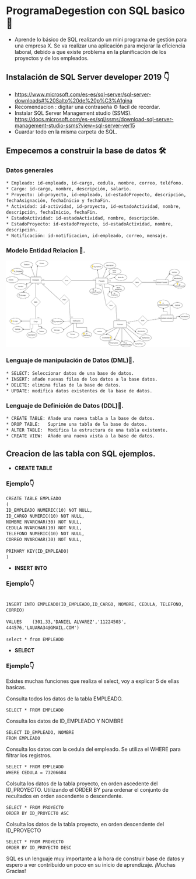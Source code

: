 # ProgramaDegestion con SQL basico 📢

-  Aprende lo básico de SQL realizando un mini programa de gestión para una empresa X. 
Se va realizar una aplicación para mejorar la eficiencia laboral, debido a que existe problema en la planificación de los proyectos y de los empleados.

## Instalación  de SQL Server developer 2019 👇 

- https://www.microsoft.com/es-es/sql-server/sql-server-downloads#%20Salto%20de%20p%C3%A1gina
- Recomendacion : digitar una contraseña ⚙ facil de recordar. 
- Instalar SQL Server Management studio (SSMS). 
  https://docs.microsoft.com/es-es/sql/ssms/download-sql-server-management-studio-ssms?view=sql-server-ver15
- Guardar todo en la misma carpeta de SQL.

## Empecemos a construir la base de datos 🛠️
### Datos generales 

```
* Empleado: id-empleado, id-cargo, cedula, nombre, correo, teléfono.
* Cargo: id-cargo, nombre, descripción, salario.
* Proyecto: id-proyecto, id-empleado, id-estadoProyecto, descripción,      fechaAsignación, fechaInicio y fechaFin.
* Actividad: id-actividad, id-proyecto, id-estadoActividad, nombre, descripción, fechaInicio, fechaFin.
* EstadoActividad: id-estadoActividad, nombre, descripción.
* EstadoProyecto: id-estadoProyecto, id-estadoActividad, nombre, descripción.
* Notificación: id-notificacion, id-empleado, correo, mensaje.

```

### Modelo Entidad Relacion 📄.

![Modelo entidad Relacion](https://github.com/Rinaplata/ProgramaDegestion/blob/main/Imagen/ModeloEntidadRelacion.jpg)

### Lenguaje de manipulación de Datos (DML)📄.

```
* SELECT: Seleccionar datos de una base de datos.
* INSERT: añade nuevas filas de los datos a la base datos.
* DELETE: elimina filas de la base de datos.
* UPDATE: modifica datos existentes de la base de datos.
```
### Lenguaje de Definición de Datos (DDL)📄.

```
* CREATE TABLE: Añade una nueva tabla a la base de datos.
* DROP TABLE:   Suprime una tabla de la base de datos.
* ALTER TABLE:  Modifica la estructura de una tabla existente. 
* CREATE VIEW:  Añade una nueva vista a la base de datos.

```

## Creacion de las tabla con SQL ejemplos.

* **CREATE TABLE** 

### Ejemplo👇
```
CREATE TABLE EMPLEADO
(
ID_EMPLEADO NUMERIC(10) NOT NULL, 
ID_CARGO NUMERIC(10) NOT NULL,
NOMBRE NVARCHAR(30) NOT NULL,
CEDULA NVARCHAR(10) NOT NULL,
TELEFONO NUMERIC(10) NOT NULL,
CORREO NVARCHAR(30) NOT NULL,

PRIMARY KEY(ID_EMPLEADO)
)

```

* **INSERT INTO** 

### Ejemplo👇

```

INSERT INTO EMPLEADO(ID_EMPLEADO,ID_CARGO, NOMBRE, CEDULA, TELEFONO, CORREO)

VALUES    (301,33,'DANIEL ALVAREZ','11224503', 444576,'LAUARA34@GMAIL.COM')

select * from EMPLEADO

```
* **SELECT**

### Ejemplo👇


Existes muchas funciones que realiza el select, voy a explicar 5 de ellas basicas.

Consulta todos los datos de la tabla EMPLEADO. 
```
SELECT * FROM EMPLEADO 
```

Consulta los datos de ID_EMPLEADO Y NOMBRE  
```
SELECT ID_EMPLEADO, NOMBRE        
FROM EMPLEADO
```

Consulta los datos con la cedula del empleado. Se utiliza el WHERE para filtrar los registros.  
```
SELECT * FROM EMPLEADO      
WHERE CEDULA = 73206684 
```
Colsulta los datos de la tabla proyecto, en orden ascedente del ID_PROYECTO.
Utilizando el ORDER BY para ordenar el conjunto de recultados en orden ascendente o descendente.
```
SELECT * FROM PROYECTO
ORDER BY ID_PROYECTO ASC
```
Colsulta los datos de la tabla proyecto, en orden descendente del ID_PROYECTO
```
SELECT * FROM PROYECTO
ORDER BY ID_PROYECTO DESC
```


SQL es un lenguaje muy importante a la hora de construir base de datos y espero a ver contribuido un poco en su inicio de aprendizaje. ¡Muchas Gracias!


